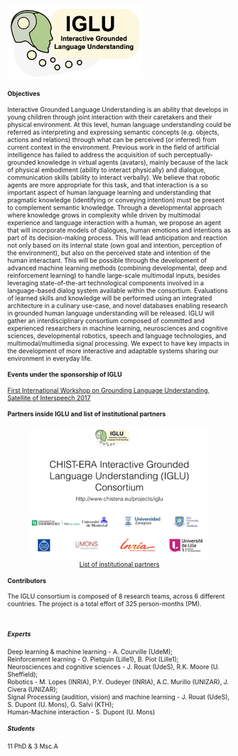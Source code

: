 <a href="http://www.chistera.eu/projects/iglu" target="_blank">
<img alt="IGLU" src="logoIGLU.jpg" width="304" /></a>

<H4 ALIGN="LEFT">Objectives</H4>

Interactive Grounded Language Understanding is an ability that develops in young children through joint interaction with their caretakers and their physical environment. At this level, human language understanding could be referred as interpreting and expressing semantic concepts (e.g. objects, actions and relations) through what can be perceived (or inferred) from current context in the environment. Previous work in the field of artificial intelligence has failed to address the acquisition of such perceptually-grounded knowledge in virtual agents (avatars), mainly because of the lack of physical embodiment (ability to interact physically) and dialogue, communication skills (ability to interact verbally). We believe that robotic agents are more appropriate for this task, and that interaction is a so important aspect of human language learning and understanding that pragmatic knowledge (identifying or conveying intention) must be present to complement semantic knowledge. Through a developmental approach where knowledge grows in complexity while driven by multimodal experience and language interaction with a human, we propose an agent that will incorporate models of dialogues, human emotions and intentions as part of its decision-making process. This will lead anticipation and reaction not only based on its internal state (own goal and intention, perception of the environment), but also on the perceived state and intention of the human interactant. This will be possible through the development of advanced machine learning methods (combining developmental, deep and reinforcement learning) to handle large-scale multimodal inputs, besides leveraging state-of-the-art technological components involved in a language-based dialog system available within the consortium. Evaluations of learned skills and knowledge will be performed using an integrated architecture in a culinary use-case, and novel databases enabling research in grounded human language understanding will be released. IGLU will gather an interdisciplinary consortium composed of committed and experienced researchers in machine learning, neurosciences and cognitive sciences, developmental robotics, speech and language technologies, and multimodal/multimedia signal processing. We expect to have key impacts in the development of more interactive and adaptable systems sharing our environment in everyday life.

<H4 ALIGN="LEFT">Events under the sponsorship of IGLU</H4>

<A HREF="http://www.speech.kth.se/glu2017/">First International Workshop on Grounding Language Understanding, Satellite of Interspeech 2017
</A>

<H4 ALIGN="LEFT">Partners inside IGLU and list of institutional partners</H4>
<CENTER>
<img alt="Institutions" src="LogosDesInstitution.jpg" width="400" />
<BR>
<A HREF="LogosDesInstitution.jpg">List of institutional partners</A> 
</CENTER>

<H4 ALIGN="LEFT">Contributors</H4>

The IGLU consortium is composed of 8 research teams, across 6 different 
countries. The project is a total effort of 325 person-months (PM).

<BR>
<H5 ALIGN="LEFT">Experts</H5>
Deep learning & machine learning - A. Courville (UdeM); <BR>
Reinforcement learning - O. Pietquin (Lille1), B. Piot (Lille1);<BR>
Neurosciences and cognitive sciences - J. Rouat (UdeS), R.K. Moore (U. Sheffield);<BR>
Robotics - M. Lopes (INRIA), P.Y. Oudeyer (INRIA), A.C. Murillo (UNIZAR), J. Civera (UNIZAR);<BR>
Signal Processing (audition, vision) and machine learning - J. Rouat (UdeS), S. Dupont (U. Mons), G. Salvi (KTH);<BR>
Human-Machine interaction - S. Dupont (U. Mons)<BR>
<H5 ALIGN="LEFT">Students</H5>
11 PhD & 3 Msc.A

